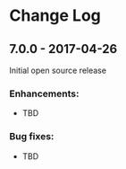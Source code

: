 # Change Log
## 7.0.0 - 2017-04-26
Initial open source release

### Enhancements:
- TBD

### Bug fixes:
- TBD
